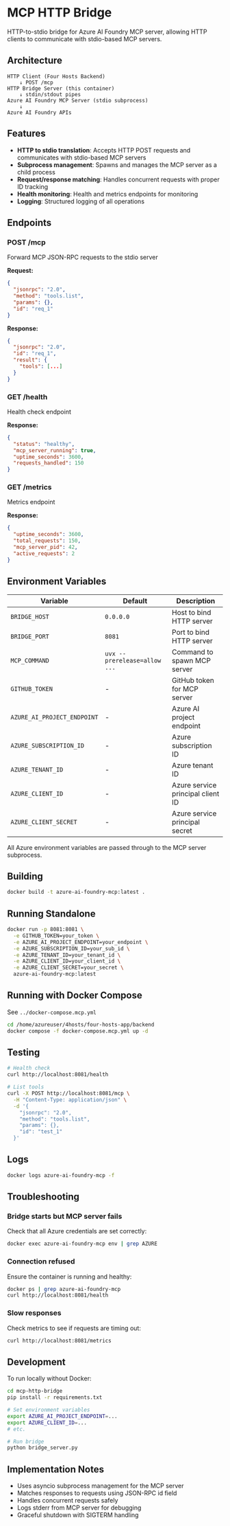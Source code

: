 # MCP HTTP Bridge

HTTP-to-stdio bridge for Azure AI Foundry MCP server, allowing HTTP clients to communicate with stdio-based MCP servers.

## Architecture

```
HTTP Client (Four Hosts Backend)
    ↓ POST /mcp
HTTP Bridge Server (this container)
    ↓ stdin/stdout pipes
Azure AI Foundry MCP Server (stdio subprocess)
    ↓
Azure AI Foundry APIs
```

## Features

- **HTTP to stdio translation**: Accepts HTTP POST requests and communicates with stdio-based MCP servers
- **Subprocess management**: Spawns and manages the MCP server as a child process
- **Request/response matching**: Handles concurrent requests with proper ID tracking
- **Health monitoring**: Health and metrics endpoints for monitoring
- **Logging**: Structured logging of all operations

## Endpoints

### POST /mcp
Forward MCP JSON-RPC requests to the stdio server

**Request:**
```json
{
  "jsonrpc": "2.0",
  "method": "tools.list",
  "params": {},
  "id": "req_1"
}
```

**Response:**
```json
{
  "jsonrpc": "2.0",
  "id": "req_1",
  "result": {
    "tools": [...]
  }
}
```

### GET /health
Health check endpoint

**Response:**
```json
{
  "status": "healthy",
  "mcp_server_running": true,
  "uptime_seconds": 3600,
  "requests_handled": 150
}
```

### GET /metrics
Metrics endpoint

**Response:**
```json
{
  "uptime_seconds": 3600,
  "total_requests": 150,
  "mcp_server_pid": 42,
  "active_requests": 2
}
```

## Environment Variables

| Variable | Default | Description |
|----------|---------|-------------|
| `BRIDGE_HOST` | `0.0.0.0` | Host to bind HTTP server |
| `BRIDGE_PORT` | `8081` | Port to bind HTTP server |
| `MCP_COMMAND` | `uvx --prerelease=allow ...` | Command to spawn MCP server |
| `GITHUB_TOKEN` | - | GitHub token for MCP server |
| `AZURE_AI_PROJECT_ENDPOINT` | - | Azure AI project endpoint |
| `AZURE_SUBSCRIPTION_ID` | - | Azure subscription ID |
| `AZURE_TENANT_ID` | - | Azure tenant ID |
| `AZURE_CLIENT_ID` | - | Azure service principal client ID |
| `AZURE_CLIENT_SECRET` | - | Azure service principal secret |

All Azure environment variables are passed through to the MCP server subprocess.

## Building

```bash
docker build -t azure-ai-foundry-mcp:latest .
```

## Running Standalone

```bash
docker run -p 8081:8081 \
  -e GITHUB_TOKEN=your_token \
  -e AZURE_AI_PROJECT_ENDPOINT=your_endpoint \
  -e AZURE_SUBSCRIPTION_ID=your_sub_id \
  -e AZURE_TENANT_ID=your_tenant_id \
  -e AZURE_CLIENT_ID=your_client_id \
  -e AZURE_CLIENT_SECRET=your_secret \
  azure-ai-foundry-mcp:latest
```

## Running with Docker Compose

See `../docker-compose.mcp.yml`

```bash
cd /home/azureuser/4hosts/four-hosts-app/backend
docker compose -f docker-compose.mcp.yml up -d
```

## Testing

```bash
# Health check
curl http://localhost:8081/health

# List tools
curl -X POST http://localhost:8081/mcp \
  -H "Content-Type: application/json" \
  -d '{
    "jsonrpc": "2.0",
    "method": "tools.list",
    "params": {},
    "id": "test_1"
  }'
```

## Logs

```bash
docker logs azure-ai-foundry-mcp -f
```

## Troubleshooting

### Bridge starts but MCP server fails
Check that all Azure credentials are set correctly:
```bash
docker exec azure-ai-foundry-mcp env | grep AZURE
```

### Connection refused
Ensure the container is running and healthy:
```bash
docker ps | grep azure-ai-foundry-mcp
curl http://localhost:8081/health
```

### Slow responses
Check metrics to see if requests are timing out:
```bash
curl http://localhost:8081/metrics
```

## Development

To run locally without Docker:

```bash
cd mcp-http-bridge
pip install -r requirements.txt

# Set environment variables
export AZURE_AI_PROJECT_ENDPOINT=...
export AZURE_CLIENT_ID=...
# etc.

# Run bridge
python bridge_server.py
```

## Implementation Notes

- Uses asyncio subprocess management for the MCP server
- Matches responses to requests using JSON-RPC id field
- Handles concurrent requests safely
- Logs stderr from MCP server for debugging
- Graceful shutdown with SIGTERM handling
